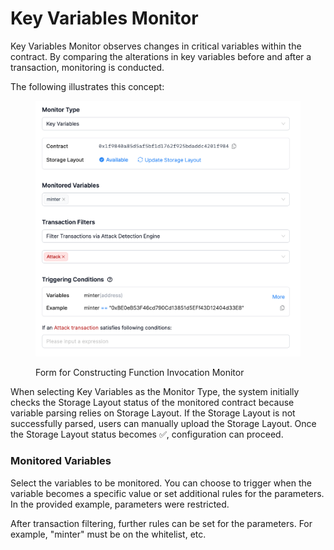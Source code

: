 # Key Variables Monitor

Key Variables Monitor observes changes in critical variables within the contract. By comparing the alterations in key variables before and after a transaction, monitoring is conducted.

The following illustrates this concept:

<figure><img src="../.gitbook/assets/image (29).png" alt=""><figcaption><p>Form for Constructing Function Invocation Monitor</p></figcaption></figure>

When selecting Key Variables as the Monitor Type, the system initially checks the Storage Layout status of the monitored contract because variable parsing relies on Storage Layout. If the Storage Layout is not successfully parsed, users can manually upload the Storage Layout. Once the Storage Layout status becomes ✅, configuration can proceed.

### Monitored Variables

Select the variables to be monitored. You can choose to trigger when the variable becomes a specific value or set additional rules for the parameters. In the provided example, parameters were restricted.

After transaction filtering, further rules can be set for the parameters. For example, "minter" must be on the whitelist, etc.

